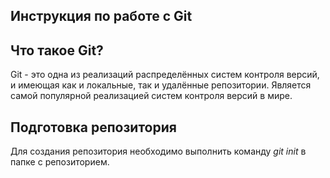 ## Инструкция по работе с Git

## Что такое Git?

Git - это одна из реализаций распределённых систем контроля версий, и имеющая как и локальные, так и удалённые репозитории. Является самой популярной реализацией систем контроля версий в мире. 

## Подготовка репозитория

Для создания репозитория необходимо выполнить команду *git init* в папке с репозиторием.
